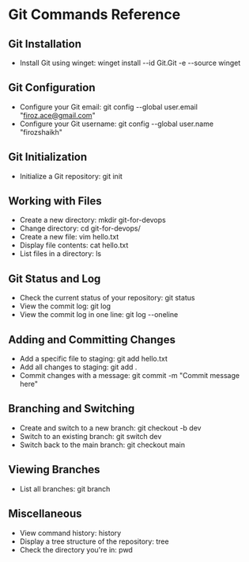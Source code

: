 # Git Commands Reference

## Git Installation
- Install Git using winget:
  winget install --id Git.Git -e --source winget

## Git Configuration
- Configure your Git email:
  git config --global user.email "firoz.ace@gmail.com"
- Configure your Git username:
  git config --global user.name "firozshaikh"

## Git Initialization
- Initialize a Git repository:
  git init

## Working with Files
- Create a new directory:
  mkdir git-for-devops
- Change directory:
  cd git-for-devops/
- Create a new file:
  vim hello.txt
- Display file contents:
  cat hello.txt
- List files in a directory:
  ls

## Git Status and Log
- Check the current status of your repository:
  git status
- View the commit log:
  git log
- View the commit log in one line:
  git log --oneline

## Adding and Committing Changes
- Add a specific file to staging:
  git add hello.txt
- Add all changes to staging:
  git add .
- Commit changes with a message:
  git commit -m "Commit message here"

## Branching and Switching
- Create and switch to a new branch:
  git checkout -b dev
- Switch to an existing branch:
  git switch dev
- Switch back to the main branch:
  git checkout main

## Viewing Branches
- List all branches:
  git branch

## Miscellaneous
- View command history:
  history
- Display a tree structure of the repository:
  tree
- Check the directory you're in:
  pwd
